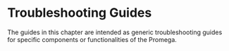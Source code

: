 # Troubleshooting Guides

The guides in this chapter are intended as generic troubleshooting guides for specific components or functionalities of the Promega.

